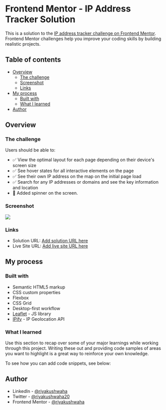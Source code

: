 # Frontend Mentor - IP Address Tracker Solution

This is a solution to the [IP address tracker challenge on Frontend Mentor](https://www.frontendmentor.io/challenges/ip-address-tracker-I8-0yYAH0). Frontend Mentor challenges help you improve your coding skills by building realistic projects. 

## Table of contents

- [Overview](#overview)
  - [The challenge](#the-challenge)
  - [Screenshot](#screenshot)
  - [Links](#links)
- [My process](#my-process)
  - [Built with](#built-with)
  - [What I learned](#what-i-learned)
- [Author](#author)

## Overview

### The challenge

Users should be able to:

- ✅ View the optimal layout for each page depending on their device's screen size
- ✅ See hover states for all interactive elements on the page
- ✅ See their own IP address on the map on the initial page load
- ✅ Search for any IP addresses or domains and see the key information and location
- 🎉 Added spinner on the screen.

### Screenshot

![](./screenshot.jpg)

### Links

- Solution URL: [Add solution URL here](https://your-solution-url.com)
- Live Site URL: [Add live site URL here](https://your-live-site-url.com)

## My process

### Built with

- Semantic HTML5 markup
- CSS custom properties
- Flexbox
- CSS Grid
- Desktop-first workflow
- [Leaflet](https://leafletjs.com/) - JS library
- [IPify](https://geo.ipify.org/docs) - IP Geolocation API

### What I learned

Use this section to recap over some of your major learnings while working through this project. Writing these out and providing code samples of areas you want to highlight is a great way to reinforce your own knowledge.

To see how you can add code snippets, see below:

## Author

- LinkedIn - [@riyakushwaha](https://www.linkedin.com/in/riyakushwaha)
- Twitter - [@riyakushwaha20](https://www.twitter.com/riyakushwaha)
- Frontend Mentor - [@riyakushwaha](https://www.frontendmentor.io/profile/riyakushwaha)

